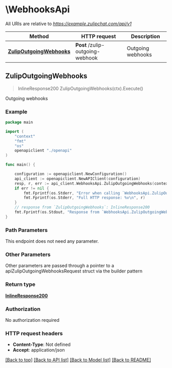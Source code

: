 # \WebhooksApi

All URIs are relative to *https://example.zulipchat.com/api/v1*

Method | HTTP request | Description
------------- | ------------- | -------------
[**ZulipOutgoingWebhooks**](WebhooksApi.md#ZulipOutgoingWebhooks) | **Post** /zulip-outgoing-webhook | Outgoing webhooks



## ZulipOutgoingWebhooks

> InlineResponse200 ZulipOutgoingWebhooks(ctx).Execute()

Outgoing webhooks



### Example

```go
package main

import (
    "context"
    "fmt"
    "os"
    openapiclient "./openapi"
)

func main() {

    configuration := openapiclient.NewConfiguration()
    api_client := openapiclient.NewAPIClient(configuration)
    resp, r, err := api_client.WebhooksApi.ZulipOutgoingWebhooks(context.Background()).Execute()
    if err != nil {
        fmt.Fprintf(os.Stderr, "Error when calling `WebhooksApi.ZulipOutgoingWebhooks``: %v\n", err)
        fmt.Fprintf(os.Stderr, "Full HTTP response: %v\n", r)
    }
    // response from `ZulipOutgoingWebhooks`: InlineResponse200
    fmt.Fprintf(os.Stdout, "Response from `WebhooksApi.ZulipOutgoingWebhooks`: %v\n", resp)
}
```

### Path Parameters

This endpoint does not need any parameter.

### Other Parameters

Other parameters are passed through a pointer to a apiZulipOutgoingWebhooksRequest struct via the builder pattern


### Return type

[**InlineResponse200**](InlineResponse200.md)

### Authorization

No authorization required

### HTTP request headers

- **Content-Type**: Not defined
- **Accept**: application/json

[[Back to top]](#) [[Back to API list]](../README.md#documentation-for-api-endpoints)
[[Back to Model list]](../README.md#documentation-for-models)
[[Back to README]](../README.md)

